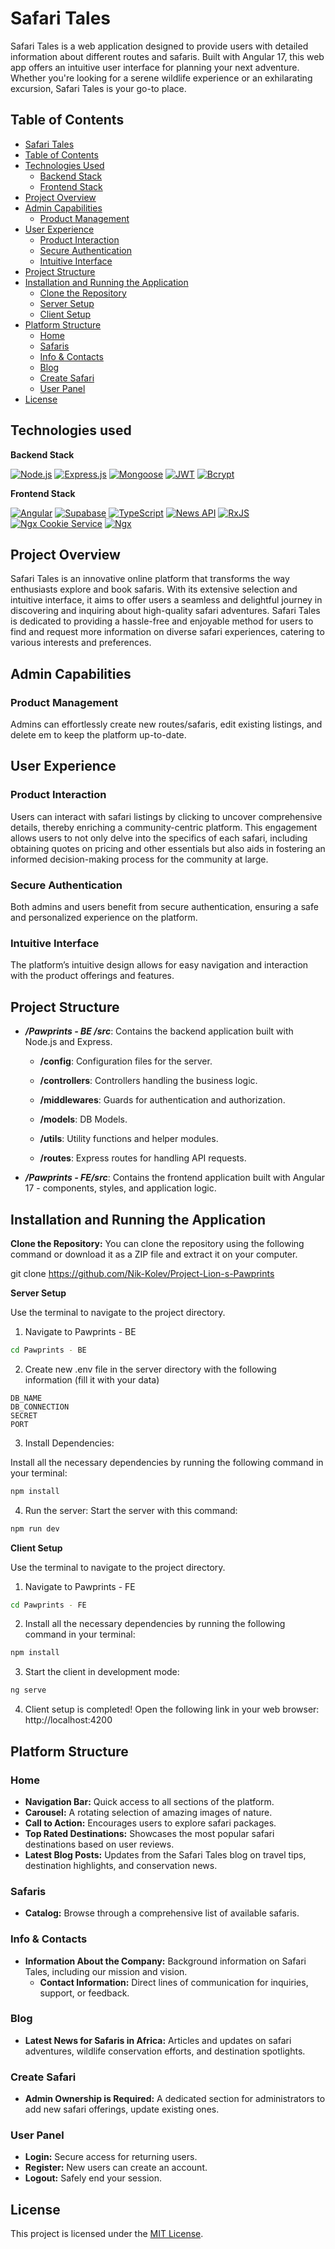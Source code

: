 # Safari Tales

Safari Tales is a web application designed to provide users with detailed information about different routes and safaris. Built with Angular 17, this web app offers an intuitive user interface for planning your next adventure. Whether you're looking for a serene wildlife experience or an exhilarating excursion, Safari Tales is your go-to place.

## Table of Contents

- [Safari Tales](#safari-tales)
- [Table of Contents](#table-of-contents)
- [Technologies Used](#technologies-used)
  - [Backend Stack](#backend-stack)
  - [Frontend Stack](#frontend-stack)
- [Project Overview](#project-overview)
- [Admin Capabilities](#admin-capabilities)
  - [Product Management](#product-management)
- [User Experience](#user-experience)
  - [Product Interaction](#product-interaction)
  - [Secure Authentication](#secure-authentication)
  - [Intuitive Interface](#intuitive-interface)
- [Project Structure](#project-structure)
- [Installation and Running the Application](#installation-and-running-the-application)
  - [Clone the Repository](#clone-the-repository)
  - [Server Setup](#server-setup)
  - [Client Setup](#client-setup)
- [Platform Structure](#platform-structure)
  - [Home](#home)
  - [Safaris](#safaris)
  - [Info & Contacts](#info--contacts)
  - [Blog](#blog)
  - [Create Safari](#create-safari)
  - [User Panel](#user-panel)
- [License](#license)

## Technologies used

**Backend Stack**

[![Node.js](https://img.shields.io/badge/Node.js-✓-green)]() [![Express.js](https://img.shields.io/badge/Express.js-✓-lightgrey)]() [![Mongoose](https://img.shields.io/badge/Mongoose-5.13.2-orange)]() [![JWT](https://img.shields.io/badge/JWT-✓-blue)]() [![Bcrypt](https://img.shields.io/badge/Bcrypt-✓-blueviolet)]()

**Frontend Stack**

[![Angular](https://img.shields.io/badge/Angular-✓-blue)]() [![Supabase](https://img.shields.io/badge/Supabase-✓-yellowgreen)]() [![TypeScript](https://img.shields.io/badge/TypeScript-✓-blue)]() [![News API](https://img.shields.io/badge/News_API-✓-yellowgreen)]() [![RxJS](https://img.shields.io/badge/RxJS-✓-brightgreen)]() [![Ngx Cookie Service](https://img.shields.io/badge/Ngx_Cookie_Service-✓-red)]() [![Ngx](https://img.shields.io/badge/Ngx%20Toastr-✓-red)]()

## Project Overview

Safari Tales is an innovative online platform that transforms the way enthusiasts explore and book safaris. With its extensive selection and intuitive interface, it aims to offer users a seamless and delightful journey in discovering and inquiring about high-quality safari adventures. Safari Tales is dedicated to providing a hassle-free and enjoyable method for users to find and request more information on diverse safari experiences, catering to various interests and preferences.

## Admin Capabilities

### Product Management

Admins can effortlessly create new routes/safaris, edit existing listings, and delete em to keep the platform up-to-date.

## User Experience

### Product Interaction

Users can interact with safari listings by clicking to uncover comprehensive details, thereby enriching a community-centric platform. This engagement allows users to not only delve into the specifics of each safari, including obtaining quotes on pricing and other essentials but also aids in fostering an informed decision-making process for the community at large.

### Secure Authentication

Both admins and users benefit from secure authentication, ensuring a safe and personalized experience on the platform.

### Intuitive Interface

The platform’s intuitive design allows for easy navigation and interaction with the product offerings and features.

## Project Structure

- **_/Pawprints - BE /src_**: Contains the backend application built with Node.js and Express.

  - **/config**: Configuration files for the server.

  - **/controllers**: Controllers handling the business logic.

  - **/middlewares**: Guards for authentication and authorization.

  - **/models**: DB Models.

  - **/utils**: Utility functions and helper modules.

  - **/routes**: Express routes for handling API requests.

- **_/Pawprints - FE/src_**: Contains the frontend application built with Angular 17 - components, styles, and application logic.

## Installation and Running the Application

**Clone the Repository:**
You can clone the repository using the following command or download it as a ZIP file and extract it on your computer.

git clone https://github.com/Nik-Kolev/Project-Lion-s-Pawprints

**Server Setup**

Use the terminal to navigate to the project directory.

1. Navigate to Pawprints - BE

```bash
cd Pawprints - BE
```

2. Create new .env file in the server directory with the following information (fill it with your data)

```plaintext
DB_NAME
DB_CONNECTION
SECRET
PORT
```

3. Install Dependencies:

Install all the necessary dependencies by running the following command in your terminal:

```bash
npm install
```

4. Run the server:
   Start the server with this command:

```bash
npm run dev
```

**Client Setup**

Use the terminal to navigate to the project directory.

1. Navigate to Pawprints - FE

```bash
cd Pawprints - FE
```

2. Install all the necessary dependencies by running the following command in your terminal:

```bash
npm install
```

3. Start the client in development mode:

```bash
ng serve
```

4. Client setup is completed! Open the following link in your web browser: http://localhost:4200

## Platform Structure

### Home

- **Navigation Bar:** Quick access to all sections of the platform.
- **Carousel:** A rotating selection of amazing images of nature.
- **Call to Action:** Encourages users to explore safari packages.
- **Top Rated Destinations:** Showcases the most popular safari destinations based on user reviews.
- **Latest Blog Posts:** Updates from the Safari Tales blog on travel tips, destination highlights, and conservation news.

### Safaris

- **Catalog:** Browse through a comprehensive list of available safaris.

### Info & Contacts

- **Information About the Company:** Background information on Safari Tales, including our mission and vision.
  - **Contact Information:** Direct lines of communication for inquiries, support, or feedback.

### Blog

- **Latest News for Safaris in Africa:** Articles and updates on safari adventures, wildlife conservation efforts, and destination spotlights.

### Create Safari

- **Admin Ownership is Required:** A dedicated section for administrators to add new safari offerings, update existing ones.

### User Panel

- **Login:** Secure access for returning users.
- **Register:** New users can create an account.
- **Logout:** Safely end your session.

## License

This project is licensed under the [MIT License](LICENSE).

